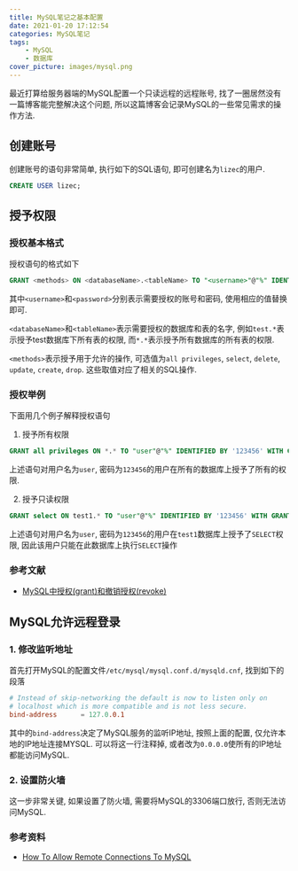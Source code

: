 ```yaml
---
title: MySQL笔记之基本配置
date: 2021-01-20 17:12:54
categories: MySQL笔记
tags:
    - MySQL
    - 数据库
cover_picture: images/mysql.png
---
```

<!-- <script type="text/javascript" src="https://cdnjs.cloudflare.com/ajax/libs/mathjax/2.7.4/MathJax.js?config=default"></script> -->


最近打算给服务器端的MySQL配置一个只读远程的远程账号, 找了一圈居然没有一篇博客能完整解决这个问题, 所以这篇博客会记录MySQL的一些常见需求的操作方法.


创建账号
------------------------

创建账号的语句非常简单, 执行如下的SQL语句, 即可创建名为`lizec`的用户.

```sql
CREATE USER lizec;
```


授予权限
------------------------

### 授权基本格式

授权语句的格式如下

``` sql
GRANT <methods> ON <databaseName>.<tableName> TO "<username>"@"%" IDENTIFIED BY '<password>' WITH GRANT OPTION;
```

其中`<username>`和`<password>`分别表示需要授权的账号和密码, 使用相应的值替换即可.  

`<databaseName>`和`<tableName>`表示需要授权的数据库和表的名字, 例如`test.*`表示授予test数据库下所有表的权限, 而`*.*`表示授予所有数据库的所有表的权限.

`<methods>`表示授予用于允许的操作, 可选值为`all privileges`, `select`, `delete`, `update`, `create`, `drop`. 这些取值对应了相关的SQL操作.


### 授权举例

下面用几个例子解释授权语句

1. 授予所有权限

```sql
GRANT all privileges ON *.* TO "user"@"%" IDENTIFIED BY '123456' WITH GRANT OPTION;
```

上述语句对用户名为`user`, 密码为`123456`的用户在所有的数据库上授予了所有的权限.

2. 授予只读权限

```sql
GRANT select ON test1.* TO "user"@"%" IDENTIFIED BY '123456' WITH GRANT OPTION;
```

上述语句对用户名为`user`, 密码为`123456`的用户在`test1`数据库上授予了`SELECT`权限, 因此该用户只能在此数据库上执行`SELECT`操作

### 参考文献

- [MySQL中授权(grant)和撤销授权(revoke)](https://blog.csdn.net/Andy_YF/article/details/7487519)


MySQL允许远程登录
-------------------------


### 1. 修改监听地址

首先打开MySQL的配置文件`/etc/mysql/mysql.conf.d/mysqld.cnf`, 找到如下的段落

```conf
# Instead of skip-networking the default is now to listen only on
# localhost which is more compatible and is not less secure.
bind-address      = 127.0.0.1
```

其中的`bind-address`决定了MySQL服务的监听IP地址, 按照上面的配置, 仅允许本地的IP地址连接MYSQL. 可以将这一行注释掉, 或者改为`0.0.0.0`使所有的IP地址都能访问MySQL.

### 2. 设置防火墙

这一步非常关键, 如果设置了防火墙, 需要将MySQL的3306端口放行, 否则无法访问MySQL.

### 参考资料

- [How To Allow Remote Connections To MySQL](https://phoenixnap.com/kb/mysql-remote-connection)


